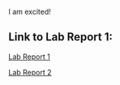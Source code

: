 I am excited!
## Link to Lab Report 1:

[Lab Report 1](https://DarkEchoIf.github.io/cse15l-lab-reports/lab-report-1-week-0.html)

[Lab Report 2](https://DarkEchoIf.github.io/cse15l-lab-reports/lab-report-2-week-1.html)
